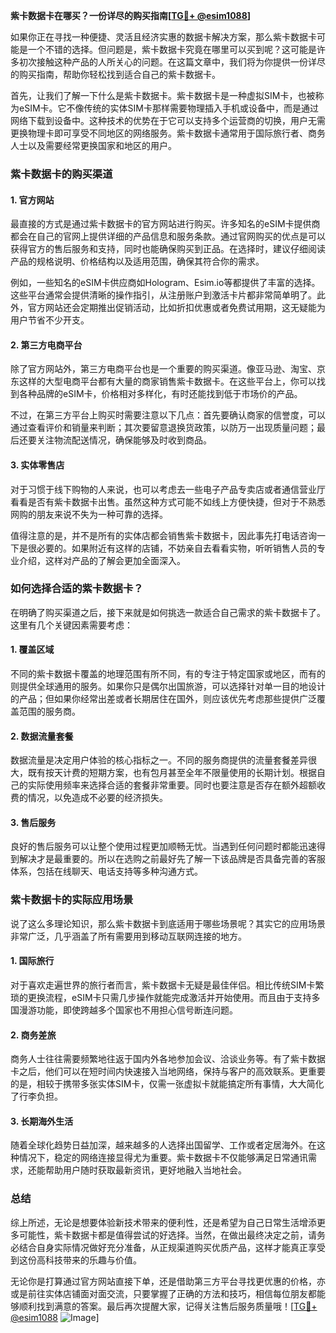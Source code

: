 **紫卡数据卡在哪买？一份详尽的购买指南[[TG💪+ @esim1088](https://t.me/s/esim1088)]**

如果你正在寻找一种便捷、灵活且经济实惠的数据卡解决方案，那么紫卡数据卡可能是一个不错的选择。但问题是，紫卡数据卡究竟在哪里可以买到呢？这可能是许多初次接触这种产品的人所关心的问题。在这篇文章中，我们将为你提供一份详尽的购买指南，帮助你轻松找到适合自己的紫卡数据卡。

首先，让我们了解一下什么是紫卡数据卡。紫卡数据卡是一种虚拟SIM卡，也被称为eSIM卡。它不像传统的实体SIM卡那样需要物理插入手机或设备中，而是通过网络下载到设备中。这种技术的优势在于它可以支持多个运营商的切换，用户无需更换物理卡即可享受不同地区的网络服务。紫卡数据卡通常用于国际旅行者、商务人士以及需要经常更换国家和地区的用户。

### 紫卡数据卡的购买渠道

#### 1. 官方网站
最直接的方式是通过紫卡数据卡的官方网站进行购买。许多知名的eSIM卡提供商都会在自己的官网上提供详细的产品信息和服务条款。通过官网购买的优点是可以获得官方的售后服务和支持，同时也能确保购买到正品。在选择时，建议仔细阅读产品的规格说明、价格结构以及适用范围，确保其符合你的需求。

例如，一些知名的eSIM卡供应商如Hologram、Esim.io等都提供了丰富的选择。这些平台通常会提供清晰的操作指引，从注册账户到激活卡片都非常简单明了。此外，官方网站还会定期推出促销活动，比如折扣优惠或者免费试用期，这无疑能为用户节省不少开支。

#### 2. 第三方电商平台
除了官方网站外，第三方电商平台也是一个重要的购买渠道。像亚马逊、淘宝、京东这样的大型电商平台都有大量的商家销售紫卡数据卡。在这些平台上，你可以找到各种品牌的eSIM卡，价格相对多样化，有时还能找到低于市场价的产品。

不过，在第三方平台上购买时需要注意以下几点：首先要确认商家的信誉度，可以通过查看评价和销量来判断；其次要留意退换货政策，以防万一出现质量问题；最后还要关注物流配送情况，确保能够及时收到商品。

#### 3. 实体零售店
对于习惯于线下购物的人来说，也可以考虑去一些电子产品专卖店或者通信营业厅看看是否有紫卡数据卡出售。虽然这种方式可能不如线上方便快捷，但对于不熟悉网购的朋友来说不失为一种可靠的选择。

值得注意的是，并不是所有的实体店都会销售紫卡数据卡，因此事先打电话咨询一下是很必要的。如果附近有这样的店铺，不妨亲自去看看实物，听听销售人员的专业介绍，这样对产品的了解会更加全面深入。

### 如何选择合适的紫卡数据卡？

在明确了购买渠道之后，接下来就是如何挑选一款适合自己需求的紫卡数据卡了。这里有几个关键因素需要考虑：

#### 1. 覆盖区域
不同的紫卡数据卡覆盖的地理范围有所不同，有的专注于特定国家或地区，而有的则提供全球通用的服务。如果你只是偶尔出国旅游，可以选择针对单一目的地设计的产品；但如果你经常出差或者长期居住在国外，则应该优先考虑那些提供广泛覆盖范围的服务商。

#### 2. 数据流量套餐
数据流量是决定用户体验的核心指标之一。不同的服务商提供的流量套餐差异很大，既有按天计费的短期方案，也有包月甚至全年不限量使用的长期计划。根据自己的实际使用频率来选择合适的套餐非常重要。同时也要注意是否存在额外超额收费的情况，以免造成不必要的经济损失。

#### 3. 售后服务
良好的售后服务可以让整个使用过程更加顺畅无忧。当遇到任何问题时都能迅速得到解决才是最重要的。所以在选购之前最好先了解一下该品牌是否具备完善的客服体系，包括在线聊天、电话支持等多种沟通方式。

### 紫卡数据卡的实际应用场景

说了这么多理论知识，那么紫卡数据卡到底适用于哪些场景呢？其实它的应用场景非常广泛，几乎涵盖了所有需要用到移动互联网连接的地方。

#### 1. 国际旅行
对于喜欢走遍世界的旅行者而言，紫卡数据卡无疑是最佳伴侣。相比传统SIM卡繁琐的更换流程，eSIM卡只需几步操作就能完成激活并开始使用。而且由于支持多国漫游功能，即使跨越多个国家也不用担心信号断连问题。

#### 2. 商务差旅
商务人士往往需要频繁地往返于国内外各地参加会议、洽谈业务等。有了紫卡数据卡之后，他们可以在短时间内快速接入当地网络，保持与客户的高效联系。更重要的是，相较于携带多张实体SIM卡，仅需一张虚拟卡就能搞定所有事情，大大简化了行李负担。

#### 3. 长期海外生活
随着全球化趋势日益加深，越来越多的人选择出国留学、工作或者定居海外。在这种情况下，稳定的网络连接显得尤为重要。紫卡数据卡不仅能够满足日常通讯需求，还能帮助用户随时获取最新资讯，更好地融入当地社会。

### 总结

综上所述，无论是想要体验新技术带来的便利性，还是希望为自己日常生活增添更多可能性，紫卡数据卡都是值得尝试的好选择。当然，在做出最终决定之前，请务必结合自身实际情况做好充分准备，从正规渠道购买优质产品，这样才能真正享受到这份高科技带来的乐趣与价值。

无论你是打算通过官方网站直接下单，还是借助第三方平台寻找更优惠的价格，亦或是前往实体店铺面对面交流，只要掌握了正确的方法和技巧，相信每位朋友都能够顺利找到满意的答案。最后再次提醒大家，记得关注售后服务质量哦！[[TG💪+ @esim1088](https://t.me/s/esim1088) ![Image](https://i.postimg.cc/4NQfJmqS/Snipaste-2025-05-13-00-14-12.png)]
